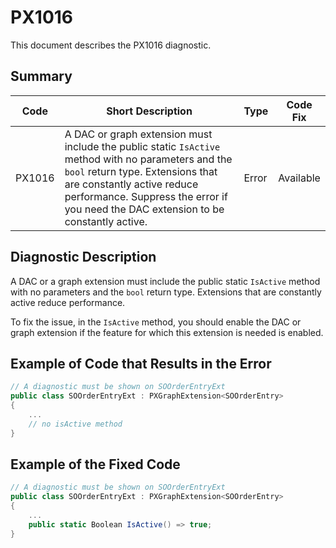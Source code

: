 # PX1016
This document describes the PX1016 diagnostic.

## Summary

| Code   | Short Description                                                                                                                      | Type                           | Code Fix    | 
| ------ | -------------------------------------------------------------------------------------------------------------------------------------- | ------------------------------ | ----------- | 
| PX1016 | A DAC or graph extension must include the public static `IsActive` method with no parameters and the `bool` return type. Extensions that are constantly active reduce performance. Suppress the error if you need the DAC extension to be constantly active. | Error | Available | 

## Diagnostic Description
A DAC or a graph extension must include the public static `IsActive` method with no parameters and the `bool` return type. Extensions that are constantly active reduce performance.

To fix the issue, in the `IsActive` method, you should enable the DAC or graph extension if the feature for which this extension is needed is enabled. 

## Example of Code that Results in the Error

```C#
// A diagnostic must be shown on SOOrderEntryExt 
public class SOOrderEntryExt : PXGraphExtension<SOOrderEntry>
{
    ...
	// no isActive method
}
```

## Example of the Fixed Code

```C#
// A diagnostic must be shown on SOOrderEntryExt 
public class SOOrderEntryExt : PXGraphExtension<SOOrderEntry>
{
    ...
	public static Boolean IsActive() => true;
}
```